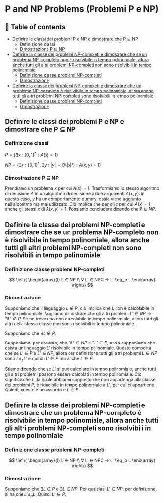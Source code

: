 <h1> P and NP Problems (Problemi P e NP) </h1>

<h2> 📌 Table of contents </h2>

- [Definire le classi dei problemi P e NP e dimostrare che P ⊆ NP](#definire-le-classi-dei-problemi-p-e-np-e-dimostrare-che-p--np)
  - [Definizione classi](#definizione-classi)
  - [Dimostrazione P ⊆ NP](#dimostrazione-p--np)
- [Definire la classe dei problemi NP-completi e dimostrare che se un problema NP-completo non è risolvibile in tempo polinomiale, allora anche tutti gli altri problemi NP-completi non sono risolvibili in tempo polinomiale](#definire-la-classe-dei-problemi-np-completi-e-dimostrare-che-se-un-problema-np-completo-non-è-risolvibile-in-tempo-polinomiale-allora-anche-tutti-gli-altri-problemi-np-completi-non-sono-risolvibili-in-tempo-polinomiale)
  - [Definizione classe problemi NP-completi](#definizione-classe-problemi-np-completi)
  - [Dimostrazione](#dimostrazione)
- [Definire la classe dei problemi NP-completi e dimostrare che un problema NP-completo è risolvibile in tempo polinomiale, allora anche tutti gli altri problemi NP-completi sono risolvibili in tempo polinomiale](#definire-la-classe-dei-problemi-np-completi-e-dimostrare-che-un-problema-np-completo-è-risolvibile-in-tempo-polinomiale-allora-anche-tutti-gli-altri-problemi-np-completi-sono-risolvibili-in-tempo-polinomiale)
  - [Definizione classe problemi NP-completi](#definizione-classe-problemi-np-completi-1)
  - [Dimostrazione](#dimostrazione-1)

## Definire le classi dei problemi P e NP e dimostrare che P ⊆ NP

### Definizione classi

$P = \{∃x: \{0, 1\}^* : A(x) = 1\}$

$NP = \{∃x: \{0, 1\}^*, ∃y: |y| = O(|x|ᵏ) : A(x, y) = 1\}$

### Dimostrazione P ⊆ NP

Prendiamo un problema $x$ per cui $A(x) = 1$. Trasformiamo lo stesso algoritmo di decisione $A$ in un algoritmo di decisione a due argomenti $A(x, y)$. In questo caso, $y$ ha un comportamento dummy, ossia viene aggiunto nell’algoritmo ma mai utilizzato.
Ciò implica che per gli $x$ per cui $A(x) = 1$, anche gli stessi $x$ di $A(x, y) = 1$.
Possiamo concludere dicendo che $P ⊆ NP$.

## Definire la classe dei problemi NP-completi e dimostrare che se un problema NP-completo non è risolvibile in tempo polinomiale, allora anche tutti gli altri problemi NP-completi non sono risolvibili in tempo polinomiale

### Definizione classe problemi NP-completi

$$
\left\{
\begin{array}{l}
L ∈ NP \\
∀ L' ∈ NPC → L' \leq_p L
\end{array}
\right\}
$$

### Dimostrazione

Supponiamo che il linguaggio $L ∉ P$, ciò implica che $L$ non è calcolabile in tempo polinomiale. Vogliamo dimostrare che gli altri problemi $L' ∈ NP → ∃ L' ∉ P$.
Se ne trovo uno non calcolabile in tempo polinomiale, allora tutti gli altri della stessa classe non sono risolvibili in tempo polinomiale.

Supponiamo che $∃ L ∉ P$.

Supponiamo, per assurdo, che $∃ L' ∈ NP$ e $∃ L' ∈ P$, ossia supponiamo che esista un linguaggio $L'$ risolvibile in tempo polinomiale. Questo comporta che se $L' ∈ P$ e $L' ∈ NP$, allora oer definizione tutti gli altri problemi $L ∈ NP$ sono $L \leq_p L'$ e quindi $L' ∈ P$ ma anche $L ∈ P$.

Stiamo dicendo che se $L'$ si può calcolare in tempo polinomiale, anche tutti gli altri problemi possono essere calcolati in tempo polinomiale. Ciò significa che $L$, la quale abbiamo supposto che non appartenga alla classe dei problemi $P$, è riducibile in tempo polinomiale a $L'$, per cui ci appartiene. Quindi, questo è un assurdo e $L ∈ P$.

## Definire la classe dei problemi NP-completi e dimostrare che un problema NP-completo è risolvibile in tempo polinomiale, allora anche tutti gli altri problemi NP-completi sono risolvibili in tempo polinomiale

### Definizione classe problemi NP-completi

$$
\left\{
\begin{array}{l}
L ∈ NP \\
∀ L' ∈ NPC → L' \leq_p L
\end{array}
\right\}
$$

### Dimostrazione

Supponiamo che $∃ L ∈ P$ e $∃ L ∈ NP$. Per qualsiasi $L' ∈ NP$, per definizione, si ha che $L' \leq_p L$. Quindi $L' ∈ P$.
